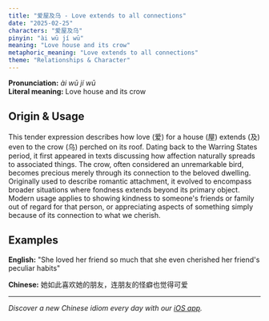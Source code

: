 ```yaml
---
title: "爱屋及乌 - Love extends to all connections"
date: "2025-02-25"
characters: "爱屋及乌"
pinyin: "ài wū jí wū"
meaning: "Love house and its crow"
metaphoric_meaning: "Love extends to all connections"
theme: "Relationships & Character"
---
```


**Pronunciation:** *ài wū jí wū*  
**Literal meaning:** Love house and its crow

## Origin & Usage

This tender expression describes how love (爱) for a house (屋) extends (及) even to the crow (乌) perched on its roof. Dating back to the Warring States period, it first appeared in texts discussing how affection naturally spreads to associated things. The crow, often considered an unremarkable bird, becomes precious merely through its connection to the beloved dwelling. Originally used to describe romantic attachment, it evolved to encompass broader situations where fondness extends beyond its primary object. Modern usage applies to showing kindness to someone's friends or family out of regard for that person, or appreciating aspects of something simply because of its connection to what we cherish.

## Examples

**English:** "She loved her friend so much that she even cherished her friend's peculiar habits"

**Chinese:** 她如此喜欢她的朋友，连朋友的怪癖也觉得可爱

---

*Discover a new Chinese idiom every day with our [iOS app](https://apps.apple.com/us/app/daily-chinese-idioms/id6740611324).*
